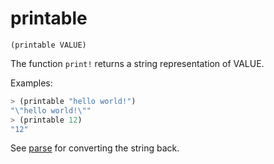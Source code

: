 # printable

`(printable VALUE)`

The function `print!` returns a string representation of VALUE.

Examples:

```lisp
> (printable "hello world!")
"\"hello world!\""
> (printable 12)
"12"
```

See [parse](Evaluation-Parse.md) for converting the string back.
